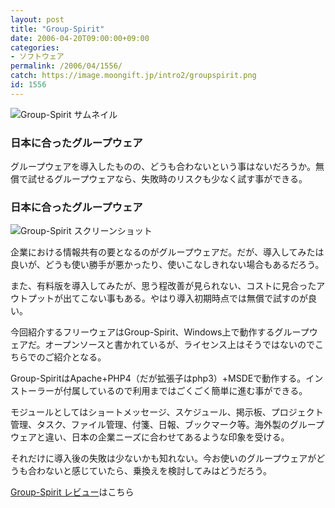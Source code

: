 ```yaml
---
layout: post
title: "Group-Spirit"
date: 2006-04-20T09:00:00+09:00
categories:
- ソフトウェア
permalink: /2006/04/1556/
catch: https://image.moongift.jp/intro2/groupspirit.png
id: 1556
---
```

 ![Group-Spirit サムネイル](https://image.moongift.jp/intro2/groupspirit.t.png "Group-Spirit サムネイル")
  

### 日本に合ったグループウェア
  
グループウェアを導入したものの、どうも合わないという事はないだろうか。無償で試せるグループウェアなら、失敗時のリスクも少なく試す事ができる。  
<!--more-->  

### 日本に合ったグループウェア
  

![Group-Spirit スクリーンショット](https://image.moongift.jp/intro2/groupspirit.png "Group-Spirit スクリーンショット")

  

企業における情報共有の要となるのがグループウェアだ。だが、導入してみたは良いが、どうも使い勝手が悪かったり、使いこなしきれない場合もあるだろう。

  

また、有料版を導入してみたが、思う程改善が見られない、コストに見合ったアウトプットが出てこない事もある。やはり導入初期時点では無償で試すのが良い。

  

今回紹介するフリーウェアはGroup-Spirit、Windows上で動作するグループウェアだ。オープンソースと書かれているが、ライセンス上はそうではないのでこちらでのご紹介となる。

  

Group-SpiritはApache+PHP4（だが拡張子はphp3）+MSDEで動作する。インストーラーが付属しているので利用まではごくごく簡単に進む事ができる。

  

モジュールとしてはショートメッセージ、スケジュール、掲示板、プロジェクト管理、タスク、ファイル管理、付箋、日報、ブックマーク等。海外製のグループウェアと違い、日本の企業ニーズに合わせてあるような印象を受ける。

  

それだけに導入後の失敗は少ないかも知れない。今お使いのグループウェアがどうも合わないと感じていたら、乗換えを検討してみはどうだろう。

  

[Group-Spirit レビュー](http://oss.moongift.jp/review/i-1560.html)はこちら

